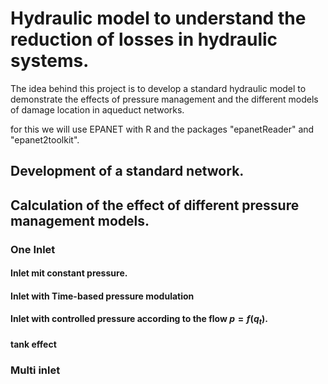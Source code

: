 # Hydraulic model to understand the reduction of losses in hydraulic systems. 

The idea behind this project is to develop a standard hydraulic model to demonstrate the effects of pressure management and the different models of damage location in aqueduct networks.

for this we will use EPANET with R and the packages "epanetReader" and "epanet2toolkit".

## Development of a standard network.

## Calculation of the effect of different pressure management models.

### One Inlet

#### Inlet mit constant pressure.
#### Inlet with Time-based pressure modulation
#### Inlet with controlled pressure according to the flow $p=f(q_t)$.
#### tank effect

### Multi inlet
 
